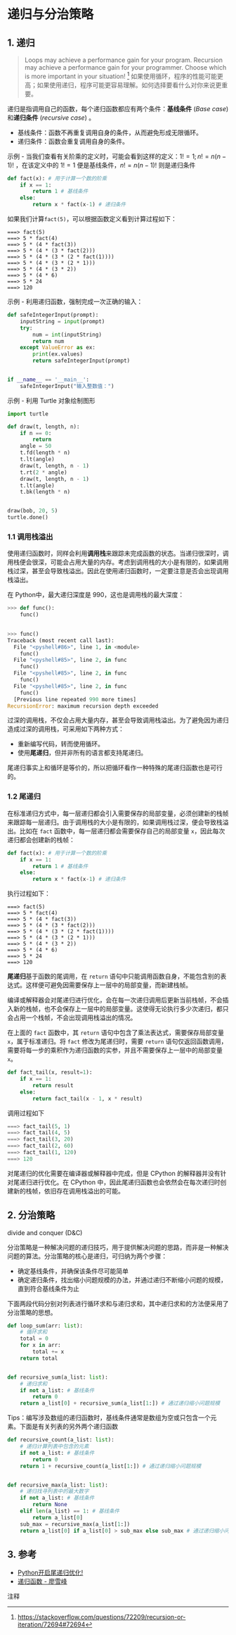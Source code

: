 # 递归与分治策略

## 1. 递归

> Loops may achieve a performance gain for your program. Recursion may achieve a performance gain for your programmer. Choose which is more important in your situation! [^1] 
> 如果使用循环，程序的性能可能更高；如果使用递归，程序可能更容易理解。如何选择要看什么对你来说更重要。

递归是指调用自己的函数，每个递归函数都应有两个条件：**基线条件** (*Base case*) 和**递归条件** (*recursive case*) 。

- 基线条件：函数不再重复调用自身的条件，从而避免形成无限循环。 
- 递归条件：函数会重复调用自身的条件。

示例 - 当我们查看有关阶乘的定义时，可能会看到这样的定义：$1!=1;n!=n(n-1)!$ ，在该定义中的 $1!=1$ 便是基线条件，$n!=n(n-1)!$ 则是递归条件

```python
def fact(x): # 用于计算一个数的阶乘
	if x == 1:
		return 1 # 基线条件
	else:
		return x * fact(x-1) # 递归条件
```

如果我们计算`fact(5)`，可以根据函数定义看到计算过程如下：

```
===> fact(5)
===> 5 * fact(4)
===> 5 * (4 * fact(3))
===> 5 * (4 * (3 * fact(2)))
===> 5 * (4 * (3 * (2 * fact(1))))
===> 5 * (4 * (3 * (2 * 1)))
===> 5 * (4 * (3 * 2))
===> 5 * (4 * 6)
===> 5 * 24
===> 120
```

示例 - 利用递归函数，强制完成一次正确的输入：

```python
def safeIntegerInput(prompt):
    inputString = input(prompt)
    try:
        num = int(inputString)
        return num
    except ValueError as ex:
        print(ex.values)
        return safeIntegerInput(prompt)


if __name__ == '__main__':
    safeIntegerInput("输入整数值：")
```

示例 - 利用 Turtle 对象绘制图形

```python
import turtle

def draw(t, length, n):
    if n == 0:
        return
    angle = 50
    t.fd(length * n)
    t.lt(angle)
    draw(t, length, n - 1)
    t.rt(2 * angle)
    draw(t, length, n - 1)
    t.lt(angle)
    t.bk(length * n)


draw(bob, 20, 5)
turtle.done()
```



### 1.1 调用栈溢出

使用递归函数时，同样会利用**调用栈**来跟踪未完成函数的状态。当递归很深时，调用栈便会很深，可能会占用大量的内存。考虑到调用栈的大小是有限的，如果调用栈过深，甚至会导致栈溢出。因此在使用递归函数时，一定要注意是否会出现调用栈溢出。

在 Python中，最大递归深度是 990，这也是调用栈的最大深度：

```python
>>> def func():
	func()

	
>>> func()
Traceback (most recent call last):
  File "<pyshell#86>", line 1, in <module>
    func()
  File "<pyshell#85>", line 2, in func
    func()
  File "<pyshell#85>", line 2, in func
    func()
  File "<pyshell#85>", line 2, in func
    func()
  [Previous line repeated 990 more times]
RecursionError: maximum recursion depth exceeded
```

过深的调用栈，不仅会占用大量内存，甚至会导致调用栈溢出。为了避免因为递归造成过深的调用栈，可采用如下两种方式：

- 重新编写代码，转而使用循环。
- 使用**尾递归**，但并非所有的语言都支持尾递归。

尾递归事实上和循环是等价的，所以把循环看作一种特殊的尾递归函数也是可行的。

### 1.2 尾递归

在标准递归方式中，每一层递归都会引入需要保存的局部变量，必须创建新的栈帧来跟踪每一层递归。由于调用栈的大小是有限的，如果调用栈过深，便会导致栈溢出。比如在 `fact` 函数中，每一层递归都会需要保存自己的局部变量 `x`，因此每次递归都会创建新的栈帧：

```python
def fact(x): # 用于计算一个数的阶乘
	if x == 1:
		return 1 # 基线条件
	else:
		return x * fact(x-1) # 递归条件
```

执行过程如下：

```
===> fact(5)
===> 5 * fact(4)
===> 5 * (4 * fact(3))
===> 5 * (4 * (3 * fact(2)))
===> 5 * (4 * (3 * (2 * fact(1))))
===> 5 * (4 * (3 * (2 * 1)))
===> 5 * (4 * (3 * 2))
===> 5 * (4 * 6)
===> 5 * 24
===> 120
```

**尾递归**基于函数的尾调用，在 `return` 语句中只能调用函数自身，不能包含别的表达式。这样便可避免因需要保存上一层中的局部变量，而新建栈帧。

编译或解释器会对尾递归进行优化，会在每一次递归调用后更新当前栈帧，不会插入新的栈帧，也不会保存上一层中的局部变量。这使得无论执行多少次递归，都只会占用一个栈帧，不会出现调用栈溢出的情况。

在上面的 `fact` 函数中，其 `return` 语句中包含了乘法表达式，需要保存局部变量 `x`，属于标准递归。将 `fact` 修改为尾递归时，需要 `return` 语句仅返回函数调用，需要将每一步的乘积作为递归函数的实参，并且不需要保存上一层中的局部变量 `x`。

```python
def fact_tail(x, result=1):
    if x == 1:
        return result
    else:
        return fact_tail(x - 1, x * result)
```

调用过程如下

```python
===> fact_tail(5, 1)
===> fact_tail(4, 5)
===> fact_tail(3, 20)
===> fact_tail(2, 60)
===> fact_tail(1, 120)
===> 120
```

对尾递归的优化需要在编译器或解释器中完成，但是 CPython 的解释器并没有针对尾递归进行优化。在 CPython 中，因此尾递归函数也会依然会在每次递归时创建新的栈帧，依旧存在调用栈溢出的可能。

## 2. 分治策略

divide and conquer (D&C)

分治策略是一种解决问题的递归技巧，用于提供解决问题的思路，而非是一种解决问题的算法。分治策略的核心是递归，可归纳为两个步骤：

- 确定基线条件，并确保该条件尽可能简单
- 确定递归条件，找出缩小问题规模的办法，并通过递归不断缩小问题的规模，直到符合基线条件为止

下面两段代码分别对列表进行循环求和与递归求和，其中递归求和的方法便采用了分治策略的思想。

```python
def loop_sum(arr: list):
    # 循环求和
    total = 0
    for x in arr:
        total += x
    return total


def recursive_sum(a_list: list):
    # 递归求和
    if not a_list: # 基线条件
        return 0
    return a_list[0] + recursive_sum(a_list[1:]) # 通过递归缩小问题规模
```

Tips：编写涉及数组的递归函数时，基线条件通常是数组为空或只包含一个元素。下面是有关列表的另外两个递归函数

```python
def recursive_count(a_list: list):
    # 递归计算列表中包含的元素
    if not a_list: # 基线条件
        return 0
    return 1 + recursive_count(a_list[1:]) # 通过递归缩小问题规模


def recursive_max(a_list: list):
    # 递归找寻列表中的最大数字
    if not a_list: # 基线条件
        return None
    elif len(a_list) == 1: # 基线条件
        return a_list[0]
    sub_max = recursive_max(a_list[1:])
    return a_list[0] if a_list[0] > sub_max else sub_max # 通过递归缩小问题规模
```



## 3. 参考

- [Python开启尾递归优化!](https://segmentfault.com/a/1190000007641519)
- [递归函数 - 廖雪峰](https://www.liaoxuefeng.com/wiki/0014316089557264a6b348958f449949df42a6d3a2e542c000/001431756044276a15558a759ec43de8e30eb0ed169fb11000)

注释

[^1]: https://stackoverflow.com/questions/72209/recursion-or-iteration/72694#72694